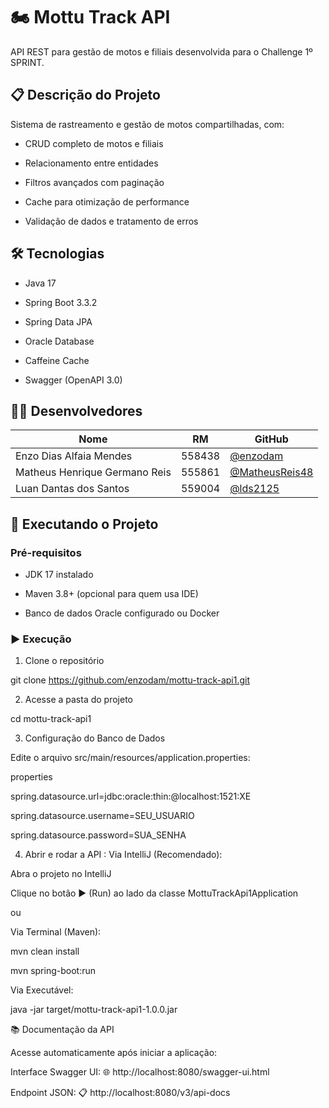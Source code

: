 # 🏍️ Mottu Track API

API REST para gestão de motos e filiais desenvolvida para o Challenge 1º SPRINT.


## 📋 Descrição do Projeto
Sistema de rastreamento e gestão de motos compartilhadas, com:

- CRUD completo de motos e filiais
  
- Relacionamento entre entidades
  
- Filtros avançados com paginação
  
- Cache para otimização de performance
  
- Validação de dados e tratamento de erros
  

## 🛠️ Tecnologias

- Java 17
  
- Spring Boot 3.3.2
  
- Spring Data JPA
  
- Oracle Database
  
- Caffeine Cache
  
- Swagger (OpenAPI 3.0)
  

## 👨‍💻 Desenvolvedores

| Nome                          | RM      | GitHub |
|-------------------------------|---------|--------|
| Enzo Dias Alfaia Mendes       | 558438  | [@enzodam](https://github.com/enzodam) |
| Matheus Henrique Germano Reis | 555861  | [@MatheusReis48](https://github.com/MatheusReis48) |
| Luan Dantas dos Santos        | 559004  | [@lds2125](https://github.com/lds2125) |


## 🚀 Executando o Projeto


### Pré-requisitos

- JDK 17 instalado
  
- Maven 3.8+ (opcional para quem usa IDE)
  
- Banco de dados Oracle configurado ou Docker
  

### ▶️ Execução

1. Clone o repositório

git clone https://github.com/enzodam/mottu-track-api1.git


2. Acesse a pasta do projeto
   
cd mottu-track-api1


3. Configuração do Banco de Dados

Edite o arquivo src/main/resources/application.properties:

properties

spring.datasource.url=jdbc:oracle:thin:@localhost:1521:XE

spring.datasource.username=SEU_USUARIO

spring.datasource.password=SUA_SENHA


4. Abrir e rodar a API : Via IntelliJ (Recomendado):

Abra o projeto no IntelliJ

Clique no botão ▶️ (Run) ao lado da classe MottuTrackApi1Application

ou

Via Terminal (Maven):

mvn clean install

mvn spring-boot:run

Via Executável:

java -jar target/mottu-track-api1-1.0.0.jar


📚 Documentação da API

Acesse automaticamente após iniciar a aplicação:


Interface Swagger UI: 🌐 http://localhost:8080/swagger-ui.html


Endpoint JSON: 📋 http://localhost:8080/v3/api-docs
